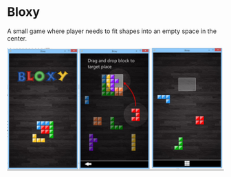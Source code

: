 # Bloxy

A small game where player needs to fit shapes into an empty space in the center.

![Screenshot](/screenshot.jpg "Bloxy Game")